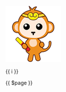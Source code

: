 ![An image](./.vuepress/public/images/icon.png)

<span v-for="i in 3">{{ i }} </span>

{{ $page }}
<test1 />
<haha-test2 />